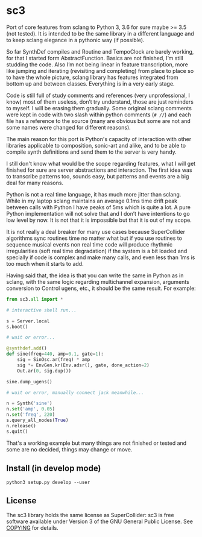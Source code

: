 sc3
===

Port of core features from sclang to Python 3, 3.6 for sure maybe >= 3.5 (not
tested). It is intended to be the same library in a different language and to
keep sclang elegance in a pythonic way (if possible).

So far SynthDef compiles and Routine and TempoClock are barely working, for that
I started form AbstractFunction. Basics are not finished, I’m still studding the
code. Also I’m not being linear in feature transcription, more like jumping and
iterating (revisiting and completing) from place to place so to have the whole
picture, sclang library has features integrated from bottom up and between
classes. Everything is in a very early stage.

Code is still full of study comments and references (very unprofessional, I
know) most of them useless, don’t try understand, those are just reminders to
myself. I will be erasing them gradually. Some original sclang comments were
kept in code with two slash within python comments (`# //`) and each file has a
reference to the source (many are obvious but some are not and some names were
changed for different reasons).

The main reason for this port is Python's capacity of interaction with other
libraries applicable to composition, sonic-art and alike, and to be able to
compile synth definitions and send them to the server is very handy.

I still don't know what would be the scope regarding features, what I will get
finished for sure are server abstractions and interaction. The first idea was to
transcribe patterns too, sounds easy, but patterns and events are a big deal for
many reasons.

Python is not a real time language, it has much more jitter than sclang. While
in my laptop sclang maintains an average 0.1ms time drift peak between calls
with Python I have peaks of 5ms which is quite a lot. A pure Python
implementation will not solve that and I don’t have intentions to go low level
by now. It is not that it is impossible but that it is out of my scope.

It is not really a deal breaker for many use cases because SuperCollider
algorithms sync routines time no matter what but if you use routines to
sequence musical events non real time code will produce rhythmic irregularities
(soft real time degradation) if the system is a bit loaded and specially if code
is complex and make many calls, and even less than 1ms is too much when it
starts to add.

Having said that, the idea is that you can write the same in Python as in
sclang, with the same logic regarding multichannel expansion, arguments
conversion to Control ugens, etc., it should be the same result. For example:

```python
from sc3.all import *

# interactive shell run...

s = Server.local
s.boot()

# wait or error...

@synthdef.add()
def sine(freq=440, amp=0.1, gate=1):
    sig = SinOsc.ar(freq) * amp
    sig *= EnvGen.kr(Env.adsr(), gate, done_action=2)
    Out.ar(0, sig.dup())

sine.dump_ugens()

# wait or error, manually connect jack meanwhile...

n = Synth('sine')
n.set('amp', 0.05)
n.set('freq', 220)
s.query_all_nodes(True)
n.release()
s.quit()
```

That's a working example but many things are not finished or tested and some are
no decided, things may change or move.

Install (in develop mode)
-------------------------

```
python3 setup.py develop --user
```

License
-------

The sc3 library holds the same license as SuperCollider: sc3 is free software
available under Version 3 of the GNU General Public License. See
[COPYING](COPYING) for details.
